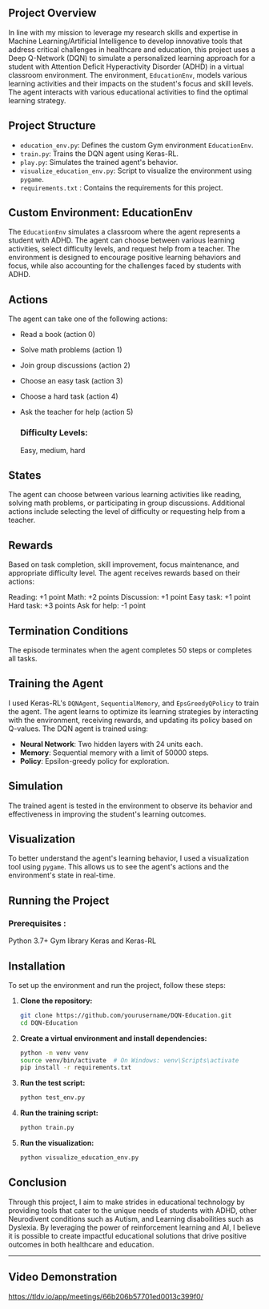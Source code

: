 ## Project Overview

In line with my mission to leverage my research skills and expertise in Machine Learning/Artificial Intelligence to develop innovative tools that address critical challenges in healthcare and education, this project uses a Deep Q-Network (DQN) to simulate a personalized learning approach for a student with Attention Deficit Hyperactivity Disorder (ADHD) in a virtual classroom environment. The environment, `EducationEnv`, models various learning activities and their impacts on the student's focus and skill levels. The agent interacts with various educational activities to find the optimal learning strategy.


## Project Structure

- `education_env.py`: Defines the custom Gym environment `EducationEnv`.
- `train.py`: Trains the DQN agent using Keras-RL.
- `play.py`: Simulates the trained agent's behavior.
- `visualize_education_env.py`: Script to visualize the environment using `pygame`.
- `requirements.txt` : Contains the requirements for this project.


## Custom Environment: EducationEnv

The `EducationEnv` simulates a classroom where the agent represents a student with ADHD. The agent can choose between various learning activities, select difficulty levels, and request help from a teacher. The environment is designed to encourage positive learning behaviors and focus, while also accounting for the challenges faced by students with ADHD.



## Actions
The agent can take one of the following actions:

- Read a book (action 0)
- Solve math problems (action 1)
- Join group discussions (action 2)
- Choose an easy task (action 3)
- Choose a hard task (action 4)
- Ask the teacher for help (action 5)

    ### Difficulty Levels:
    Easy, medium, hard

## States
The agent can choose between various learning activities like reading, solving math problems, or participating in group discussions.
Additional actions include selecting the level of difficulty or requesting help from a teacher.


## Rewards
Based on task completion, skill improvement, focus maintenance, and appropriate difficulty level.
The agent receives rewards based on their actions:

Reading: +1 point
Math: +2 points
Discussion: +1 point
Easy task: +1 point
Hard task: +3 points
Ask for help: -1 point


## Termination Conditions
The episode terminates when the agent completes 50 steps or completes all tasks.

## Training the Agent

I used Keras-RL's `DQNAgent`, `SequentialMemory`, and `EpsGreedyQPolicy` to train the agent. The agent learns to optimize its learning strategies by interacting with the environment, receiving rewards, and updating its policy based on Q-values.
The DQN agent is trained using:
- **Neural Network**: Two hidden layers with 24 units each.
- **Memory**: Sequential memory with a limit of 50000 steps.
- **Policy**: Epsilon-greedy policy for exploration.

## Simulation

The trained agent is tested in the environment to observe its behavior and effectiveness in improving the student's learning outcomes.

## Visualization

To better understand the agent's learning behavior, I used a visualization tool using `pygame`. This allows us to see the agent's actions and the environment's state in real-time.


## Running the Project

### Prerequisites :
Python 3.7+
Gym library
Keras and Keras-RL

## Installation

To set up the environment and run the project, follow these steps:

1. **Clone the repository:**
    ```bash
    git clone https://github.com/yourusername/DQN-Education.git
    cd DQN-Education
    ```

2. **Create a virtual environment and install dependencies:**
    ```bash
    python -m venv venv
    source venv/bin/activate  # On Windows: venv\Scripts\activate
    pip install -r requirements.txt
    ```

3. **Run the test script:**
    ```bash
    python test_env.py
    ```

4. **Run the training script:**
    ```bash
    python train.py
    ```

5. **Run the visualization:**
    ```bash
    python visualize_education_env.py
    ```


## Conclusion

Through this project, I aim to make strides in educational technology by providing tools that cater to the unique needs of students with ADHD, other Neurodivent conditions such as Autism, and Learning disaboilities such as Dyslexia. By leveraging the power of reinforcement learning and AI, I believe it is possible to create impactful educational solutions that drive positive outcomes in both healthcare and education.

---

## Video Demonstration
https://tldv.io/app/meetings/66b206b57701ed0013c399f0/






